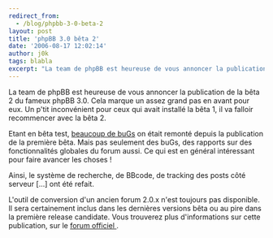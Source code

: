 ```yaml
---
redirect_from:
  - /blog/phpbb-3-0-beta-2
layout: post
title: 'phpBB 3.0 bêta 2'
date: '2006-08-17 12:02:14'
author: j0k
tags: blabla
excerpt: "La team de phpBB est heureuse de vous annoncer la publication de la bêta 2 du fameux phpBB 3.0.     \nCela marque un assez grand pas en avant pour eux. Un p'tit inconvénient pour ceux qui avait installé la bêta 1, il va falloir recommencer avec la bêta 2.  \n  \nEtant en bêta test, [beaucoup de      …"
---
```


La team de phpBB est heureuse de vous annoncer la publication de la bêta 2 du fameux phpBB 3.0.
Cela marque un assez grand pas en avant pour eux. Un p'tit inconvénient pour ceux qui avait installé la bêta 1, il va falloir recommencer avec la bêta 2.

Etant en bêta test, [beaucoup de buGs](http://www.phpbb.com/bugs/stats.php?prj=4&amp;open_start=2006-06-17) on était remonté depuis la publication de la première bêta. Mais pas seulement des buGs, des rapports sur des fonctionnalités globales du forum aussi. Ce qui est en général intéressant pour faire avancer les choses !

Ainsi, le système de recherche, de BBcode, de tracking des posts côté serveur  [...] ont été refait.

L'outil de conversion d'un ancien forum 2.0.x n'est toujours pas disponible. Il sera certainement inclus dans les dernières versions bêta ou au pire dans la première release candidate.   Vous trouverez plus d'informations sur cette publication, sur le [forum officiel ](http://www.phpbb.com/phpBB/viewtopic.php?f=14&amp;t=427216).
